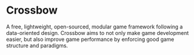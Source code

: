 # Crossbow
A free, lightweight, open-sourced, modular game framework following a data-oriented design. Crossbow aims to not only make game development easier, but also improve game performance by enforcing good game structure and paradigms.

